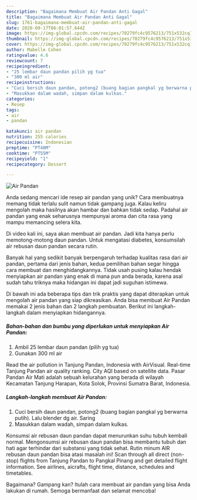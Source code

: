 ```yaml
---
description: "Bagaimana Membuat Air Pandan Anti Gagal"
title: "Bagaimana Membuat Air Pandan Anti Gagal"
slug: 1761-bagaimana-membuat-air-pandan-anti-gagal
date: 2020-09-17T06:01:57.644Z
image: https://img-global.cpcdn.com/recipes/70279fc4c9576213/751x532cq70/air-pandan-foto-resep-utama.jpg
thumbnail: https://img-global.cpcdn.com/recipes/70279fc4c9576213/751x532cq70/air-pandan-foto-resep-utama.jpg
cover: https://img-global.cpcdn.com/recipes/70279fc4c9576213/751x532cq70/air-pandan-foto-resep-utama.jpg
author: Mabelle Cohen
ratingvalue: 4.6
reviewcount: 7
recipeingredient:
- "25 lembar daun pandan pilih yg tua"
- "300 ml air"
recipeinstructions:
- "Cuci bersih daun pandan, potong2 (buang bagian pangkal yg berwarna putih). Lalu blender dg air. Saring"
- "Masukkan dalam wadah, simpan dalam kulkas."
categories:
- Resep
tags:
- air
- pandan

katakunci: air pandan 
nutrition: 255 calories
recipecuisine: Indonesian
preptime: "PT40M"
cooktime: "PT55M"
recipeyield: "1"
recipecategory: Dessert

---
```



![Air Pandan](https://img-global.cpcdn.com/recipes/70279fc4c9576213/751x532cq70/air-pandan-foto-resep-utama.jpg)

Anda sedang mencari ide resep air pandan yang unik? Cara membuatnya memang tidak terlalu sulit namun tidak gampang juga. Kalau keliru mengolah maka hasilnya akan hambar dan bahkan tidak sedap. Padahal air pandan yang enak seharusnya mempunyai aroma dan cita rasa yang mampu memancing selera kita.

Di video kali ini, saya akan membuat air pandan. Jadi kita hanya perlu memotong-motong daun pandan. Untuk mengatasi diabetes, konsumsilah air rebusan daun pandan secara rutin.

Banyak hal yang sedikit banyak berpengaruh terhadap kualitas rasa dari air pandan, pertama dari jenis bahan, kedua pemilihan bahan segar hingga cara membuat dan menghidangkannya. Tidak usah pusing kalau hendak menyiapkan air pandan yang enak di mana pun anda berada, karena asal sudah tahu triknya maka hidangan ini dapat jadi suguhan istimewa.


Di bawah ini ada beberapa tips dan trik praktis yang dapat diterapkan untuk mengolah air pandan yang siap dikreasikan. Anda bisa membuat Air Pandan memakai 2 jenis bahan dan 2 langkah pembuatan. Berikut ini langkah-langkah dalam menyiapkan hidangannya.

<!--inarticleads1-->

##### Bahan-bahan dan bumbu yang diperlukan untuk menyiapkan Air Pandan:

1. Ambil 25 lembar daun pandan (pilih yg tua)
1. Gunakan 300 ml air


Read the air pollution in Tanjung Pandan, Indonesia with AirVisual. Real-time Tanjung Pandan air quality ranking. City AQI based on satellite data. Pasar Pandan Air Mati adalah sebuah kelurahan yang berada di wilayah Kecamatan Tanjung Harapan, Kota Solok, Provinsi Sumatra Barat, Indonesia. 

<!--inarticleads2-->

##### Langkah-langkah membuat Air Pandan:

1. Cuci bersih daun pandan, potong2 (buang bagian pangkal yg berwarna putih). Lalu blender dg air. Saring
1. Masukkan dalam wadah, simpan dalam kulkas.


Konsumsi air rebusan daun pandan dapat menurunkan suhu tubuh kembali normal. Mengonsumsi air rebusan daun pandan bisa membantu tubuh dan hati agar terhindar dari substansi yang tidak sehat. Rutin minum AIR rebusan daun pandan bisa atasi masalah ini! Scan through all direct (non-stop) flights from Tanjung Pandan to Pangkal Pinang and get detailed flight information. See airlines, aicrafts, flight time, distance, schedules and timetables. 

Bagaimana? Gampang kan? Itulah cara membuat air pandan yang bisa Anda lakukan di rumah. Semoga bermanfaat dan selamat mencoba!

